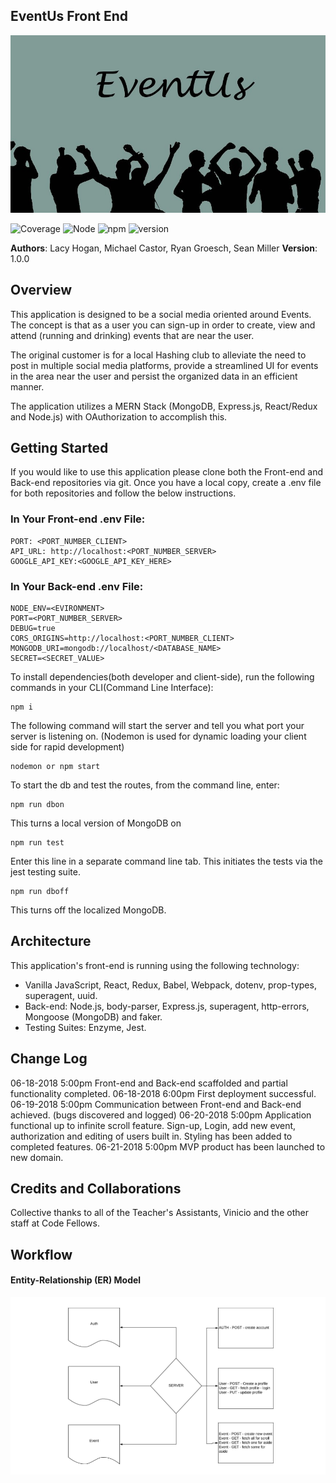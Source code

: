 ## EventUs Front End

![eventUs](src/assets/eventUs.jpg)

![Coverage](https://img.shields.io/badge/coverage-87%25-brightgreen.svg?longCache=true&style=plastic)
![Node](https://img.shields.io/badge/node-v8.9.4-blue.svg?longCache=true&style=plastic)
![npm](https://img.shields.io/badge/npm-v6.0.0-blue.svg?longCache=true&style=plastic)
![version](https://img.shields.io/badge/version-1.0.0-BFEFFF.svg?longCache=true&style=plastic)

**Authors**: Lacy Hogan, Michael Castor, Ryan Groesch, Sean Miller 
**Version**: 1.0.0

## Overview

This application is designed to be a social media oriented around Events. The concept is that as a user you can sign-up in order to create, view and attend (running and drinking) events that are near the user. 

The original customer is for a local Hashing club to alleviate the need to post in multiple social media platforms, provide a streamlined UI for events in the area near the user and persist the organized data in an efficient manner. 

The application utilizes a MERN Stack (MongoDB, Express.js, React/Redux and Node.js) with OAuthorization to accomplish this. 

## Getting Started

If you would like to use this application please clone both the Front-end and Back-end repositories via git. Once you have a local copy, create a .env file for both repositories and follow the below instructions. 

### In Your Front-end .env File:
    PORT: <PORT_NUMBER_CLIENT>
    API_URL: http://localhost:<PORT_NUMBER_SERVER>
    GOOGLE_API_KEY:<GOOGLE_API_KEY_HERE>

### In Your Back-end .env File:
    NODE_ENV=<EVIRONMENT>
    PORT=<PORT_NUMBER_SERVER>
    DEBUG=true
    CORS_ORIGINS=http://localhost:<PORT_NUMBER_CLIENT> 
    MONGODB_URI=mongodb://localhost/<DATABASE_NAME>
    SECRET=<SECRET_VALUE>


To install dependencies(both developer and client-side), run the following commands in your CLI(Command Line Interface):

    npm i

The following command will start the server and tell you what port your server is listening on. (Nodemon is used for dynamic loading your client side for rapid development)
    
    nodemon or npm start 

To start the db and test the routes, from the command line, enter:

    npm run dbon 
This turns a local version of MongoDB on

    npm run test 
Enter this line in a separate command line tab. This initiates the tests via the jest testing suite.

    npm run dboff 
This turns off the localized MongoDB.

## Architecture
This application's front-end is running using the following technology: 
- Vanilla JavaScript, React, Redux, Babel, Webpack, dotenv, prop-types, superagent, uuid.
- Back-end: Node.js, body-parser, Express.js, superagent, http-errors, Mongoose (MongoDB) and faker.
- Testing Suites: Enzyme, Jest.

## Change Log
06-18-2018 5:00pm Front-end and Back-end scaffolded and partial functionality completed.
06-18-2018 6:00pm First deployment successful.
06-19-2018 5:00pm Communication between Front-end and Back-end achieved. (bugs discovered and logged)
06-20-2018 5:00pm Application functional up to infinite scroll feature. Sign-up, Login, add new event, authorization and editing of users built in. Styling has been added to completed features. 
06-21-2018 5:00pm MVP product has been launched to new domain. 

## Credits and Collaborations
Collective thanks to all of the Teacher's Assistants, Vinicio and the other staff at Code Fellows.

## Workflow

#### Entity-Relationship (ER) Model

![eventUs-workflow](src/assets/eventUs-entity-relationships.png)